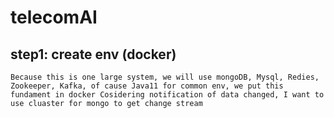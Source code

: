 # telecomAI

## step1: create env (docker)
`Because this is one large system, we will use mongoDB, Mysql, Redies, Zookeeper, Kafka, of cause Java11
for common env, we put this fundament in docker
Cosidering notification of data changed, I want to use cluaster for mongo to get change stream`

